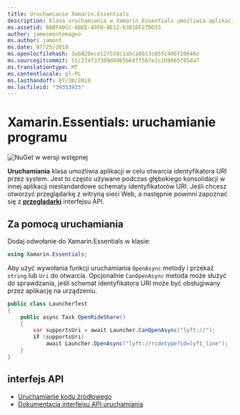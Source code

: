 ```yaml
---
title: Uruchamianie Xamarin.Essentials
description: Klasa uruchamiania w Xamarin.Essentials umożliwia aplikacji w celu otwarcia identyfikatora URI przez system.
ms.assetid: BABF40CC-8BEE-43FD-BE12-6301DF27DD33
author: jamesmontemagno
ms.author: jamont
ms.date: 07/25/2018
ms.openlocfilehash: 3ab820ece127558c1a5ca8b13c05fc4d6f20646e
ms.sourcegitcommit: 51c274f37369d8965b68ff587e1c2d9865f85da7
ms.translationtype: MT
ms.contentlocale: pl-PL
ms.lasthandoff: 07/30/2018
ms.locfileid: "39353915"
---
```

# <a name="xamarinessentials-launcher"></a>Xamarin.Essentials: uruchamianie programu

![NuGet w wersji wstępnej](~/media/shared/pre-release.png)

**Uruchamiania** klasa umożliwia aplikacji w celu otwarcia identyfikatora URI przez system. Jest to często używane podczas głębokiego konsolidacji w innej aplikacji niestandardowe schematy identyfikatorów URI. Jeśli chcesz otworzyć przeglądarkę z witryną sieci Web, a następnie powinni zapoznać się z **[przeglądarki](open-browser.md)** interfejsu API.

## <a name="using-launcher"></a>Za pomocą uruchamiania

Dodaj odwołanie do Xamarin.Essentials w klasie:

```csharp
using Xamarin.Essentials;
```

Aby użyć wywołania funkcji uruchamiania `OpenAsync` metody i przekaż `string` lub `Uri` do otwarcia. Opcjonalnie `CanOpenAsync` metoda może służyć do sprawdzania, jeśli schemat identyfikatora URI może być obsługiwany przez aplikację na urządzeniu.

```csharp
public class LauncherTest
{
    public async Task OpenRideShare()
    {
        var supportsUri = await Launcher.CanOpenAsync("lyft://");
        if (supportsUri)
            await Launcher.OpenAsync("lyft://ridetype?id=lyft_line");
    }
}
```

## <a name="api"></a>interfejs API

- [Uruchamianie kodu źródłowego](https://github.com/xamarin/Essentials/tree/master/Xamarin.Essentials/Launcher)
- [Dokumentacja interfejsu API uruchamiania](xref:Xamarin.Essentials.Launcher)
